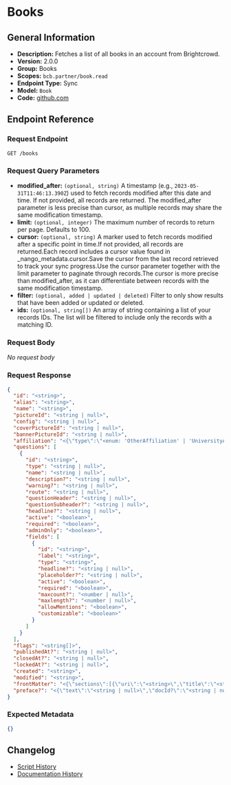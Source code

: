 <!-- BEGIN GENERATED CONTENT -->
# Books

## General Information

- **Description:** Fetches a list of all books in an account from Brightcrowd.
- **Version:** 2.0.0
- **Group:** Books
- **Scopes:** `bcb.partner/book.read`
- **Endpoint Type:** Sync
- **Model:** `Book`
- **Code:** [github.com](https://github.com/NangoHQ/integration-templates/tree/main/integrations/brightcrowd/syncs/books.ts)


## Endpoint Reference

### Request Endpoint

`GET /books`

### Request Query Parameters

- **modified_after:** `(optional, string)` A timestamp (e.g., `2023-05-31T11:46:13.390Z`) used to fetch records modified after this date and time. If not provided, all records are returned. The modified_after parameter is less precise than cursor, as multiple records may share the same modification timestamp.
- **limit:** `(optional, integer)` The maximum number of records to return per page. Defaults to 100.
- **cursor:** `(optional, string)` A marker used to fetch records modified after a specific point in time.If not provided, all records are returned.Each record includes a cursor value found in _nango_metadata.cursor.Save the cursor from the last record retrieved to track your sync progress.Use the cursor parameter together with the limit parameter to paginate through records.The cursor is more precise than modified_after, as it can differentiate between records with the same modification timestamp.
- **filter:** `(optional, added | updated | deleted)` Filter to only show results that have been added or updated or deleted.
- **ids:** `(optional, string[])` An array of string containing a list of your records IDs. The list will be filtered to include only the records with a matching ID.

### Request Body

_No request body_

### Request Response

```json
{
  "id": "<string>",
  "alias": "<string>",
  "name": "<string>",
  "pictureId": "<string | null>",
  "config": "<string | null>",
  "coverPictureId": "<string | null>",
  "bannerPictureId": "<string | null>",
  "affiliation": "<{\"type\":\"<enum: 'OtherAffiliation' | 'UniversityAffiliation' | 'CompanyAffiliation'>\",\"organization?\":\"<string | null>\",\"major?\":\"<<string> | <string[]>>\",\"degree?\":\"<<string> | <string[]>>\",\"school?\":\"<<string> | <string[]>>\",\"graduationYear?\":\"<number | null>\",\"specialty?\":\"<<string> | <string[]>>\",\"category?\":\"<<string> | <string[]>>\",\"title?\":\"<string>\",\"startYear?\":\"<number | null>\",\"endYear?\":\"<number | null>\",\"office?\":\"<<string> | <string[]>>\",\"group?\":\"<<string> | <string[]>>\"} | <null>>",
  "questions": [
    {
      "id": "<string>",
      "type": "<string | null>",
      "name": "<string | null>",
      "description?": "<string | null>",
      "warning?": "<string | null>",
      "route": "<string | null>",
      "questionHeader": "<string | null>",
      "questionSubheader?": "<string | null>",
      "headline?": "<string | null>",
      "active": "<boolean>",
      "required": "<boolean>",
      "adminOnly": "<boolean>",
      "fields": [
        {
          "id": "<string>",
          "label": "<string>",
          "type": "<string>",
          "headline?": "<string | null>",
          "placeholder?": "<string | null>",
          "active": "<boolean>",
          "required": "<boolean>",
          "maxcount?": "<number | null>",
          "maxlength?": "<number | null>",
          "allowMentions": "<boolean>",
          "customizable": "<boolean>"
        }
      ]
    }
  ],
  "flags": "<string[]>",
  "publishedAt?": "<string | null>",
  "closedAt?": "<string | null>",
  "lockedAt?": "<string | null>",
  "created": "<string>",
  "modified": "<string>",
  "frontMatter": "<{\"sections\":[{\"uri\":\"<string>\",\"title\":\"<string>\",\"snippet\":\"<string>\",\"disabled?\":\"<boolean>\"}]} | <null>>",
  "preface?": "<{\"text\":\"<string | null>\",\"docId?\":\"<string | null>\",\"video?\":\"<string | null>\",\"pictures?\":\"<<string[]> | <null>>\"} | <null>>"
}
```

### Expected Metadata

```json
{}
```

## Changelog

- [Script History](https://github.com/NangoHQ/integration-templates/commits/main/integrations/brightcrowd/syncs/books.ts)
- [Documentation History](https://github.com/NangoHQ/integration-templates/commits/main/integrations/brightcrowd/syncs/books.md)

<!-- END  GENERATED CONTENT -->

